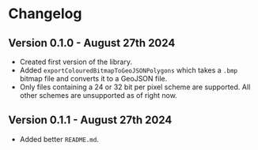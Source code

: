 # Changelog

## Version 0.1.0 - August 27th 2024

- Created first version of the library.
- Added `exportColouredBitmapToGeoJSONPolygons` which takes a `.bmp` bitmap file and converts it to a GeoJSON file.
- Only files containing a 24 or 32 bit per pixel scheme are supported. All other schemes are unsupported as of right now.

## Version 0.1.1 - August 27th 2024

- Added better `README.md`.